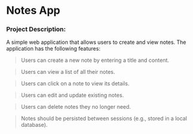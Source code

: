 # Notes App

### Project Description:
A simple web application that allows users to create and view notes. The
application has the following features:
> Users can create a new note by entering a title and content.

> Users can view a list of all their notes.

> Users can click on a note to view its details.

> Users can edit and update existing notes.

> Users can delete notes they no longer need.

> Notes should be persisted between sessions (e.g., stored in a local database).
